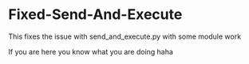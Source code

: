 # Fixed-Send-And-Execute
This fixes the issue with send_and_execute.py with some module work

If you are here you know what you are doing haha
